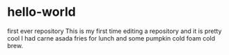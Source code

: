 # hello-world
first ever repository
This is my first time editing a repository and it is pretty cool
I had carne asada fries for lunch and some pumpkin cold foam cold brew.
